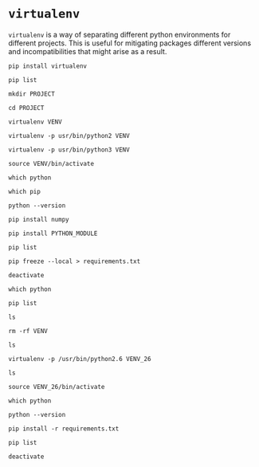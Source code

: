 # `virtualenv`

`virtualenv` is a way of separating different python environments for different projects. This is useful for mitigating packages different versions and incompatibilities that might arise as a result.



	pip install virtualenv

	pip list

	mkdir PROJECT

	cd PROJECT

	virtualenv VENV

	virtualenv -p usr/bin/python2 VENV

	virtualenv -p usr/bin/python3 VENV

	source VENV/bin/activate 
	
	which python

	which pip

	python --version

	pip install numpy

	pip install PYTHON_MODULE

	pip list

	pip freeze --local > requirements.txt

	deactivate

	which python

	pip list

	ls

	rm -rf VENV

	ls

	virtualenv -p /usr/bin/python2.6 VENV_26

	ls

	source VENV_26/bin/activate

	which python

	python --version

	pip install -r requirements.txt

	pip list

	deactivate









	

	
